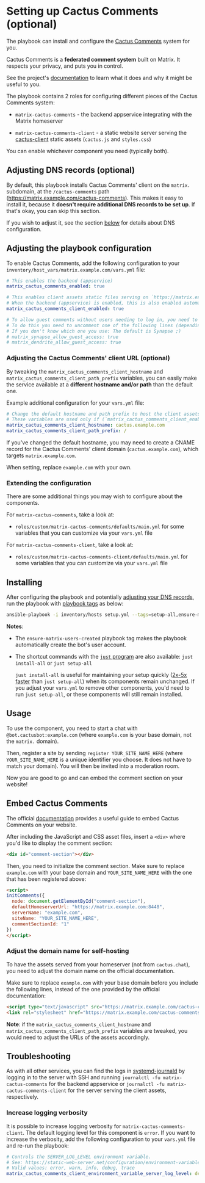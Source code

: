 # Setting up Cactus Comments (optional)

The playbook can install and configure the [Cactus Comments](https://cactus.chat) system for you.

Cactus Comments is a **federated comment system** built on Matrix. It respects your privacy, and puts you in control.

See the project's [documentation](https://cactus.chat/docs/getting-started/introduction/) to learn what it does and why it might be useful to you.

The playbook contains 2 roles for configuring different pieces of the Cactus Comments system:

- `matrix-cactus-comments` - the backend appservice integrating with the Matrix homeserver

- `matrix-cactus-comments-client` - a static website server serving the [cactus-client](https://cactus.chat/docs/client/introduction/) static assets (`cactus.js` and `styles.css`)

You can enable whichever component you need (typically both).

## Adjusting DNS records (optional)

By default, this playbook installs Cactus Comments' client on the `matrix.` subdomain, at the `/cactus-comments` path (https://matrix.example.com/cactus-comments). This makes it easy to install it, because it **doesn't require additional DNS records to be set up**. If that's okay, you can skip this section.

If you wish to adjust it, see the section [below](#adjusting-the-cactus-comments-client-url-optional) for details about DNS configuration.

## Adjusting the playbook configuration

To enable Cactus Comments, add the following configuration to your `inventory/host_vars/matrix.example.com/vars.yml` file:

```yaml
# This enables the backend (appservice)
matrix_cactus_comments_enabled: true

# This enables client assets static files serving on `https://matrix.example.com/cactus-comments`.
# When the backend (appservice) is enabled, this is also enabled automatically, but we explicitly enable it here.
matrix_cactus_comments_client_enabled: true

# To allow guest comments without users needing to log in, you need to have guest registration enabled.
# To do this you need to uncomment one of the following lines (depending if you are using Synapse or Dendrite as a homeserver)
# If you don't know which one you use: The default is Synapse ;)
# matrix_synapse_allow_guest_access: true
# matrix_dendrite_allow_guest_access: true
```

### Adjusting the Cactus Comments' client URL (optional)

By tweaking the `matrix_cactus_comments_client_hostname` and `matrix_cactus_comments_client_path_prefix` variables, you can easily make the service available at a **different hostname and/or path** than the default one.

Example additional configuration for your `vars.yml` file:

```yaml
# Change the default hostname and path prefix to host the client assets at a different location
# These variables are used only if (`matrix_cactus_comments_client_enabled: true`)
matrix_cactus_comments_client_hostname: cactus.example.com
matrix_cactus_comments_client_path_prefix: /
```

If you've changed the default hostname, you may need to create a CNAME record for the Cactus Comments' client domain (`cactus.example.com`), which targets `matrix.example.com`.

When setting, replace `example.com` with your own.

### Extending the configuration

There are some additional things you may wish to configure about the components.

For `matrix-cactus-comments`, take a look at:

- `roles/custom/matrix-cactus-comments/defaults/main.yml` for some variables that you can customize via your `vars.yml` file

For `matrix-cactus-comments-client`, take a look at:

- `roles/custom/matrix-cactus-comments-client/defaults/main.yml` for some variables that you can customize via your `vars.yml` file

## Installing

After configuring the playbook and potentially [adjusting your DNS records](#adjusting-dns-records), run the playbook with [playbook tags](playbook-tags.md) as below:

<!-- NOTE: let this conservative command run (instead of install-all) to make it clear that failure of the command means something is clearly broken. -->
```sh
ansible-playbook -i inventory/hosts setup.yml --tags=setup-all,ensure-matrix-users-created,start
```

**Notes**:

- The `ensure-matrix-users-created` playbook tag makes the playbook automatically create the bot's user account.

- The shortcut commands with the [`just` program](just.md) are also available: `just install-all` or `just setup-all`

  `just install-all` is useful for maintaining your setup quickly ([2x-5x faster](../CHANGELOG.md#2x-5x-performance-improvements-in-playbook-runtime) than `just setup-all`) when its components remain unchanged. If you adjust your `vars.yml` to remove other components, you'd need to run `just setup-all`, or these components will still remain installed.

## Usage

To use the component, you need to start a chat with `@bot.cactusbot:example.com` (where `example.com` is your base domain, not the `matrix.` domain).

Then, register a site by sending `register YOUR_SITE_NAME_HERE` (where `YOUR_SITE_NAME_HERE` is a unique identifier you choose. It does not have to match your domain). You will then be invited into a moderation room.

Now you are good to go and can embed the comment section on your website!

## Embed Cactus Comments

The official [documentation](https://cactus.chat/docs/getting-started/quick-start/) provides a useful guide to embed Cactus Comments on your website.

After including the JavaScript and CSS asset files, insert a `<div>` where you'd like to display the comment section:

````html
<div id="comment-section"></div>
````

Then, you need to initialize the comment section. Make sure to replace `example.com` with your base domain and `YOUR_SITE_NAME_HERE` with the one that has been registered above:

```html
<script>
initComments({
  node: document.getElementById("comment-section"),
  defaultHomeserverUrl: "https://matrix.example.com:8448",
  serverName: "example.com",
  siteName: "YOUR_SITE_NAME_HERE",
  commentSectionId: "1"
})
</script>
```

### Adjust the domain name for self-hosting

To have the assets served from your homeserver (not from `cactus.chat`), you need to adjust the domain name on the official documentation.

Make sure to replace `example.com` with your base domain before you include the following lines, instead of the one provided by the official documentation:

```html
<script type="text/javascript" src="https://matrix.example.com/cactus-comments/cactus.js"></script>
<link rel="stylesheet" href="https://matrix.example.com/cactus-comments/style.css" type="text/css">
```

**Note**: if the `matrix_cactus_comments_client_hostname` and `matrix_cactus_comments_client_path_prefix` variables are tweaked, you would need to adjust the URLs of the assets accordingly.

## Troubleshooting

As with all other services, you can find the logs in [systemd-journald](https://www.freedesktop.org/software/systemd/man/systemd-journald.service.html) by logging in to the server with SSH and running `journalctl -fu matrix-cactus-comments` for the backend appservice or `journalctl -fu matrix-cactus-comments-client` for the server serving the client assets, respectively.

### Increase logging verbosity

It is possible to increase logging verbosity for `matrix-cactus-comments-client`. The default logging level for this component is `error`. If you want to increase the verbosity, add the following configuration to your `vars.yml` file and re-run the playbook:

```yaml
# Controls the SERVER_LOG_LEVEL environment variable.
# See: https://static-web-server.net/configuration/environment-variables/
# Valid values: error, warn, info, debug, trace
matrix_cactus_comments_client_environment_variable_server_log_level: debug
```
